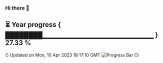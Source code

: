 ### Hi there 👋
⏳ Year progress { ████████▁▁▁▁▁▁▁▁▁▁▁▁▁▁▁▁▁▁▁▁▁▁ } 27.33 %
---
⏰ Updated on Mon, 10 Apr 2023 18:17:10 GMT
![Progress Bar CI](https://github.com/liununu/liununu/workflows/Progress%20Bar%20CI/badge.svg)
